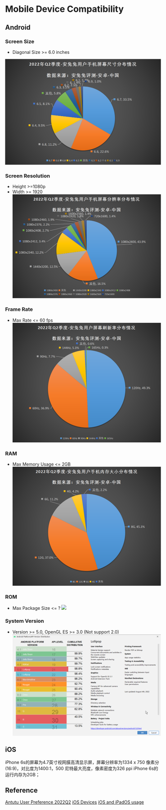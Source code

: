 # Mobile Device Compatibility

## Android
### Screen Size
*  Diagonal Size >= 6.0 inches

![](vx_images/309543609221151.png)

### Screen Resolution
* Height >=1080p
* Width >= 1920
![](vx_images/419534009239577.png)

### Frame Rate
* Max Rate <= 60 fps
![](vx_images/342654609227444.png)

### RAM 
* Max Memory Usage <= 2GB
![](vx_images/136710510247610.png)

### ROM
* Max Package Size <= ?
![](https://img.antutu.com/2022/07/08/nazm104597f04d07cc948508c7cd6069e923fxu2.png)

### System Version
* Version >= 5.0, OpenGL ES >= 3.0 (Not support 2.0)
![](vx_images/312091610240279.png)


## iOS
iPhone 6s的屏幕为4.7英寸视网膜高清显示屏，屏幕分辨率为1334 x 750 像素分(16:9)，对比度为1400:1，500 尼特最大亮度，像素密度为326 ppi
iPhone 6s的运行内存为2GB；

## Reference
[Antutu User Preference 2022Q2](https://www.antutu.com/doc/127663.htm)
[iOS Devices](https://www.bilibili.com/read/cv16039737)
[iOS and iPadOS usage](https://developer.apple.com/support/app-store/)
